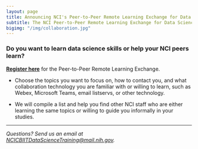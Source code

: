 ```yaml
---
layout: page
title: Announcing NCI's Peer-to-Peer Remote Learning Exchange for Data Science
subtitle: The NCI Peer-to-Peer Remote Learning Exchange for Data Science
bigimg: "/img/collaboration.jpg"
---
```


### Do you want to learn data science skills or help your NCI peers learn?

**[Register here](http://bit.ly/NCI_datascience_peer2peer)** for the Peer-to-Peer Remote Learning Exchange.

* Choose the topics you want to focus on, how to contact you, and what collaboration technology you are familiar with or willing to learn, such as Webex, Microsoft Teams, email listservs, or other technology.

* We will compile a list and help you find other NCI staff who are either learning the same topics or willing to guide you informally in your studies.

---
*Questions? Send us an email at [NCICBIITDataScienceTraining@mail.nih.gov](mailto:NCICBIITDataScienceTraining@mail.nih.gov).*
